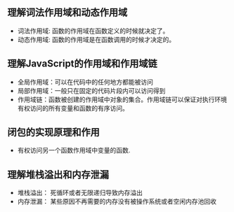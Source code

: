 ## 理解词法作用域和动态作用域
* 词法作用域: 函数的作用域在函数定义的时候就决定了。
* 动态作用域: 函数的作用域是在函数调用的时候才决定的。

## 理解JavaScript的作用域和作用域链
* 全局作用域：可以在代码中的任何地方都能被访问
* 局部作用域：一般只在固定的代码片段内可以访问得到
* 作用域链：函数被创建的作用域中对象的集合。作用域链可以保证对执行环境有权访问的所有变量和函数的有序访问。

## 闭包的实现原理和作用
* 有权访问另一个函数作用域中变量的函数.

## 理解堆栈溢出和内存泄漏
* 堆栈溢出： 死循环或者无限递归导致内存溢出
* 内存泄漏： 某些原因不再需要的内存没有被操作系统或者空闲内存池回收